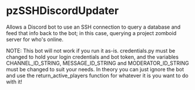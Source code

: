 # pzSSHDiscordUpdater
Allows a Discord bot to use an SSH connection to query a database and feed that info back to the bot; in this case, querying a project zomboid server for who's online.

NOTE: This bot will not work if you run it as-is. credentials.py must be changed to hold your login credentials and bot token, and the variables CHANNEL_ID_STRING, MESSAGE_ID_STRING and MODERATOR_ID_STRING must be changed to suit your needs. In theory you can just ignore the bot and use the return_active_players function for whatever it is you want to do with it!

